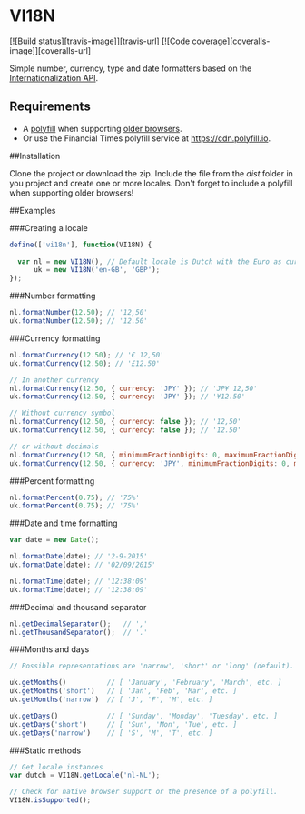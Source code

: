 # VI18N

[![Build status][travis-image]][travis-url] [![Code coverage][coveralls-image]][coveralls-url]

Simple number, currency, type and date formatters based on the [Internationalization API](https://developer.mozilla.org/en-US/docs/Web/JavaScript/Reference/Global_Objects/Intl).

## Requirements

* A [polyfill](https://github.com/andyearnshaw/Intl.js) when supporting [older browsers](http://caniuse.com/#feat=internationalization).
* Or use the Financial Times polyfill service at https://cdn.polyfill.io.

##Installation

Clone the project or download the zip. Include the file from the *dist* folder in you project and create one or more locales. Don't forget to include a polyfill when supporting older browsers!

##Examples

###Creating a locale
```javascript
define(['vi18n'], function(VI18N) {
  
  var nl = new VI18N(), // Default locale is Dutch with the Euro as currency
      uk = new VI18N('en-GB', 'GBP');
});
```

###Number formatting
```javascript
nl.formatNumber(12.50); // '12,50'
uk.formatNumber(12.50); // '12.50'
```

###Currency formatting
```javascript
nl.formatCurrency(12.50); // '€ 12,50'
uk.formatCurrency(12.50); // '£12.50'

// In another currency
nl.formatCurrency(12.50, { currency: 'JPY' }); // 'JP¥ 12,50'
uk.formatCurrency(12.50, { currency: 'JPY' }); // '¥12.50'

// Without currency symbol
nl.formatCurrency(12.50, { currency: false }); // '12,50'
uk.formatCurrency(12.50, { currency: false }); // '12.50'

// or without decimals
nl.formatCurrency(12.50, { minimumFractionDigits: 0, maximumFractionDigits: 0 }); // '€ 12'
uk.formatCurrency(12.50, { currency: 'JPY', minimumFractionDigits: 0, maximumFractionDigits: 0 }); // '¥12'
```

###Percent formatting
```javascript
nl.formatPercent(0.75); // '75%'
uk.formatPercent(0.75); // '75%'
```

###Date and time formatting
```javascript
var date = new Date();

nl.formatDate(date); // '2-9-2015'
uk.formatDate(date); // '02/09/2015'

nl.formatTime(date); // '12:38:09'
uk.formatTime(date); // '12:38:09'
```

###Decimal and thousand separator
```javascript
nl.getDecimalSeparator();   // ','
nl.getThousandSeparator();  // '.'
```

###Months and days
```javascript
// Possible representations are 'narrow', 'short' or 'long' (default).

uk.getMonths()          // [ 'January', 'February', 'March', etc. ]
uk.getMonths('short')   // [ 'Jan', 'Feb', 'Mar', etc. ]
uk.getMonths('narrow')  // [ 'J', 'F', 'M', etc. ]

uk.getDays()            // [ 'Sunday', 'Monday', 'Tuesday', etc. ]
uk.getDays('short')     // [ 'Sun', 'Mon', 'Tue', etc. ]
uk.getDays('narrow')    // [ 'S', 'M', 'T', etc. ]
```

###Static methods
```javascript
// Get locale instances
var dutch = VI18N.getLocale('nl-NL');

// Check for native browser support or the presence of a polyfill.
VI18N.isSupported();
```
